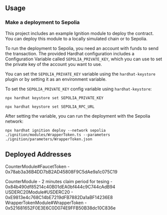 ## Usage

### Make a deployment to Sepolia

This project includes an example Ignition module to deploy the contract. You can deploy this module to a locally simulated chain or to Sepolia.

To run the deployment to Sepolia, you need an account with funds to send the transaction. The provided Hardhat configuration includes a Configuration Variable called `SEPOLIA_PRIVATE_KEY`, which you can use to set the private key of the account you want to use.

You can set the `SEPOLIA_PRIVATE_KEY` variable using the `hardhat-keystore` plugin or by setting it as an environment variable.

To set the `SEPOLIA_PRIVATE_KEY` config variable using `hardhat-keystore`:

```shell
npx hardhat keystore set SEPOLIA_PRIVATE_KEY

npx hardhat keystore set SEPOLIA_RPC_URL
```

After setting the variable, you can run the deployment with the Sepolia network:

```shell
npx hardhat ignition deploy --network sepolia ./ignition/modules/WrapperToken.ts --parameters ./ignition/parameters/WrapperToken.json
```

## Deployed Addresses

CounterModule#FaucetToken - 0x78ab3a36B4DD7bB2AD45808F9C5dAe9a1c075C19

CounterModule - 2 minutes claim period for tesing - 0x84b490df85214c40B01dEA0bf444c9C744cAdB94
USDERC20Module#USDERC20 - 0xE9813e4c768C14bE7219dFB7882Da1aBF14236E8
WrapperTokenModule#WrapperToken - 0x521681652F0E3E6C0D074E9FFB50B38dc10C836e
